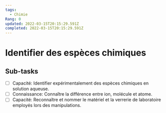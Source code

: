 ```yaml
---
tags:
  - Chimie
Rang: 0
updated: 2022-03-15T20:15:29.591Z
completed: 2022-03-15T20:15:29.591Z
---
```


# Identifier des espèces chimiques

## Sub-tasks

- [ ] Capacité: Identifier expérimentalement des espèces chimiques en solution aqueuse.
- [ ] Connaissance: Connaître la différence entre ion, molécule et atome.
- [ ] Capacité: Reconnaître et nommer le matériel et la verrerie de laboratoire employés lors des manipulations.

